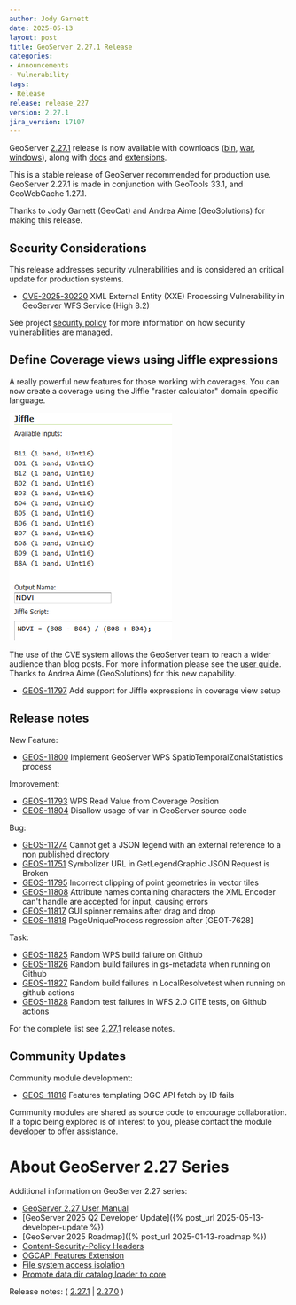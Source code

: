 ```yaml
---
author: Jody Garnett
date: 2025-05-13
layout: post
title: GeoServer 2.27.1 Release
categories:
- Announcements
- Vulnerability
tags:
- Release
release: release_227
version: 2.27.1
jira_version: 17107
--- 
```


GeoServer [2.27.1](/release/2.27.1/) release is now available
with downloads
([bin](https://sourceforge.net/projects/geoserver/files/GeoServer/2.27.1/geoserver-2.27.1-bin.zip/download),
[war](https://sourceforge.net/projects/geoserver/files/GeoServer/2.27.1/geoserver-2.27.1-war.zip/download),
[windows](https://sourceforge.net/projects/geoserver/files/GeoServer/2.27.1/GeoServer-2.27.1-winsetup.exe/download)), along with 
[docs](https://sourceforge.net/projects/geoserver/files/GeoServer/2.27.1/geoserver-2.27.1-htmldoc.zip/download) and
[extensions](https://sourceforge.net/projects/geoserver/files/GeoServer/2.27.1/extensions/).

This is a stable release of GeoServer recommended for production use.
GeoServer 2.27.1 is made in conjunction with GeoTools 33.1, and GeoWebCache 1.27.1. 

Thanks to Jody Garnett (GeoCat) and Andrea Aime (GeoSolutions) for making this release. 

## Security Considerations

This release addresses security vulnerabilities and is considered an critical update for production systems.

* [CVE-2025-30220](https://github.com/geoserver/geoserver/security/advisories/GHSA-jj54-8f66-c5pc) XML External Entity (XXE) Processing Vulnerability in GeoServer WFS Service (High 8.2)

See project [security policy](https://github.com/geoserver/geoserver/blob/main/SECURITY.md) for more information on how security vulnerabilities are managed. 

## Define Coverage views using Jiffle expressions

A really powerful new features for those working with coverages. You can now create a coverage using the Jiffle "raster calculator" domain specific language.

<img src="/img/posts/2.27/covearge-jiffle-expression.png" alt="NDVI Coverage View: Jiffle Expression"/>

The use of the CVE system allows the GeoServer team to reach a wider audience than blog posts. For more information please see the [user guide](https://docs.geoserver.org/2.27.x/en/user/data/raster/coverageview.html#jiffle-expressions-to-create-coverage-views). Thanks to Andrea Aime (GeoSolutions) for this new capability.

* [GEOS-11797](https://osgeo-org.atlassian.net/browse/GEOS-11797) Add support for Jiffle expressions in coverage view setup

## Release notes

New Feature:

* [GEOS-11800](https://osgeo-org.atlassian.net/browse/GEOS-11800) Implement GeoServer WPS SpatioTemporalZonalStatistics process

Improvement:

* [GEOS-11793](https://osgeo-org.atlassian.net/browse/GEOS-11793) WPS Read Value from Coverage Position
* [GEOS-11804](https://osgeo-org.atlassian.net/browse/GEOS-11804) Disallow usage of var in GeoServer source code

Bug:

* [GEOS-11274](https://osgeo-org.atlassian.net/browse/GEOS-11274) Cannot get a JSON legend with an external reference to a non published directory
* [GEOS-11751](https://osgeo-org.atlassian.net/browse/GEOS-11751) Symbolizer URL in GetLegendGraphic JSON Request is Broken
* [GEOS-11795](https://osgeo-org.atlassian.net/browse/GEOS-11795) Incorrect clipping of point geometries in vector tiles
* [GEOS-11808](https://osgeo-org.atlassian.net/browse/GEOS-11808) Attribute names containing characters the XML Encoder can't handle are accepted for input, causing errors
* [GEOS-11817](https://osgeo-org.atlassian.net/browse/GEOS-11817) GUI spinner remains after drag and drop
* [GEOS-11818](https://osgeo-org.atlassian.net/browse/GEOS-11818) PageUniqueProcess regression after [GEOT-7628]

Task:

* [GEOS-11825](https://osgeo-org.atlassian.net/browse/GEOS-11825) Random WPS build failure on Github
* [GEOS-11826](https://osgeo-org.atlassian.net/browse/GEOS-11826) Random build failures in gs-metadata when running on Github
* [GEOS-11827](https://osgeo-org.atlassian.net/browse/GEOS-11827) Random build failures in LocalResolvetest when running on github actions
* [GEOS-11828](https://osgeo-org.atlassian.net/browse/GEOS-11828) Random test failures in WFS 2.0 CITE tests, on Github actions

For the complete list see [2.27.1](https://github.com/geoserver/geoserver/releases/tag/2.27.1) release notes. 

## Community Updates

Community module development:

* [GEOS-11816](https://osgeo-org.atlassian.net/browse/GEOS-11816) Features templating OGC API fetch by ID fails

Community modules are shared as source code to encourage collaboration. If a topic being explored is of interest to you, please contact the module developer to offer assistance. 

# About GeoServer 2.27 Series

Additional information on GeoServer 2.27 series:

* [GeoServer 2.27 User Manual](https://docs.geoserver.org/2.27.x/en/user/)
* [GeoServer 2025 Q2 Developer Update]({% post_url 2025-05-13-developer-update %})
* [GeoServer 2025 Roadmap]({% post_url 2025-01-13-roadmap %})
* [Content-Security-Policy Headers](https://github.com/geoserver/geoserver/wiki/GSIP-227)
* [OGCAPI Features Extension](https://github.com/geoserver/geoserver/wiki/GSIP-230)
* [File system access isolation](https://github.com/geoserver/geoserver/wiki/GSIP-229)
* [Promote data dir catalog loader to core](https://github.com/geoserver/geoserver/wiki/GSIP-231)

Release notes:
( [2.27.1](https://github.com/geoserver/geoserver/releases/tag/2.27.1)
| [2.27.0](https://github.com/geoserver/geoserver/releases/tag/2.27.0)
) 

